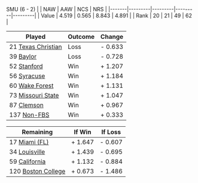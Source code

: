 SMU (6 - 2)
|       |   NAW   |   AAW   |   NCS   |   NRS   |
|-------|---------|---------|---------|---------|
| Value |   4.519 |   0.565 |   8.843 |   4.891 |
| Rank  |      20 |      21 |      49 |      62 |

| Played                    | Outcome    |  Change  |
|---------------------------|------------|----------|
|  21 [Texas Christian       ](TexasChristian.md)| Loss       | -  0.633 |
|  39 [Baylor                ](Baylor.md)| Loss       | -  0.728 |
|  52 [Stanford              ](Stanford.md)| Win        | +  1.207 |
|  56 [Syracuse              ](Syracuse.md)| Win        | +  1.184 |
|  60 [Wake Forest           ](WakeForest.md)| Win        | +  1.131 |
|  73 [Missouri State        ](MissouriState.md)| Win        | +  1.047 |
|  87 [Clemson               ](Clemson.md)| Win        | +  0.967 |
| 137 [Non-FBS               ](NonFBS.md)| Win        | +  0.333 |

| Remaining                 |  If Win  |  If Loss |
|---------------------------|----------|----------|
|  17 [Miami (FL)            ](MiamiFL.md)| +  1.647 | -  0.607 |
|  34 [Louisville            ](Louisville.md)| +  1.439 | -  0.695 |
|  59 [California            ](California.md)| +  1.132 | -  0.884 |
| 120 [Boston College        ](BostonCollege.md)| +  0.673 | -  1.486 |

